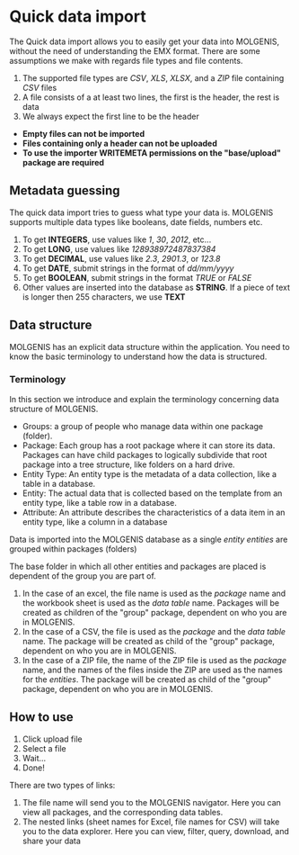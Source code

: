 # Quick data import
The Quick data import allows you to easily get your data into MOLGENIS, without the need of understanding the EMX format.
There are some assumptions we make with regards file types and file contents.

1. The supported file types are _CSV_, _XLS_, _XLSX_, and a _ZIP_ file containing _CSV_ files
2. A file consists of a at least two lines, the first is the header, the rest is data
3. We always expect the first line to be the header 

- __Empty files can not be imported__
- __Files containing only a header can not be uploaded__
- __To use the importer WRITEMETA permissions on the "base/upload" package are required__

## Metadata guessing
The quick data import tries to guess what type your data is. 
MOLGENIS supports multiple data types like booleans, date fields, numbers etc.

1. To get __INTEGERS__, use values like _1_, _30_, _2012_, etc...
2. To get __LONG__, use values like _128938972487837384_
3. To get __DECIMAL__, use values like _2.3_, _2901.3_, or _123.8_
4. To get __DATE__, submit strings in the format of _dd/mm/yyyy_
5. To get __BOOLEAN__, submit strings in the format _TRUE_ or _FALSE_
6. Other values are inserted into the database as __STRING__. If a piece of text is longer then 255 characters, we use __TEXT__

## Data structure
MOLGENIS has an explicit data structure within the application. You need to know the basic terminology to understand how the data is structured.

### Terminology
In this section we introduce and explain the terminology concerning data structure of MOLGENIS.

* Groups: a group of people who manage data within one package (folder). 
* Package: Each group has a root package where it can store its data.
Packages can have child packages to logically subdivide that root package into a tree structure, 
like folders on a hard drive.
* Entity Type: An entity type is the metadata of a data collection, like a table in a database.
* Entity: The actual data that is collected based on the template from an entity type, like a table row
in a database.
* Attribute: An attribute describes the characteristics of a data item in an entity type, like a column 
in a database

Data is imported into the MOLGENIS database as a single _entity_
_entities_ are grouped within packages (folders)

The base folder in which all other entities and packages are placed is dependent of the group you are part of.

1. In the case of an excel, the file name is used as the _package_ name and the workbook sheet is used as the _data table_ name. Packages will be created as children of the "group" package, dependent on who you are in MOLGENIS.
2. In the case of a CSV, the file is used as the _package_ and the _data table_ name. The package will be created as child of the "group" package, dependent on who you are in MOLGENIS.
3. In the case of a ZIP file, the name of the ZIP file is used as the _package_ name, and the names of the files inside the ZIP are used as the names for the _entities_. The package will be created as child of the "group" package, dependent on who you are in MOLGENIS.

## How to use
1. Click upload file
2. Select a file
3. Wait...
4. Done!

There are two types of links:
1. The file name will send you to the MOLGENIS navigator. Here you can view all packages, and the corresponding data tables.
2. The nested links (sheet names for Excel, file names for CSV) will take you to the data explorer. 
Here you can view, filter, query, download, and share your data